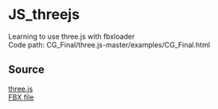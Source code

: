# JS_threejs
Learning to use three.js with fbxloader<br>
Code path: CG_Final/three.js-master/examples/CG_Final.html<br>

<h2>Source</h2>
<a href="https://threejs.org">three.js</a><br>
<a href="https://www.mixamo.com">FBX file</a><br>
